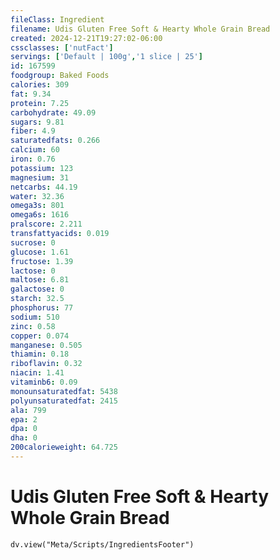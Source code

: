 ```yaml
---
fileClass: Ingredient
filename: Udis Gluten Free Soft & Hearty Whole Grain Bread
created: 2024-12-21T19:27:02-06:00
cssclasses: ['nutFact']
servings: ['Default | 100g','1 slice | 25']
id: 167599
foodgroup: Baked Foods
calories: 309
fat: 9.34
protein: 7.25
carbohydrate: 49.09
sugars: 9.81
fiber: 4.9
saturatedfats: 0.266
calcium: 60
iron: 0.76
potassium: 123
magnesium: 31
netcarbs: 44.19
water: 32.36
omega3s: 801
omega6s: 1616
pralscore: 2.211
transfattyacids: 0.019
sucrose: 0
glucose: 1.61
fructose: 1.39
lactose: 0
maltose: 6.81
galactose: 0
starch: 32.5
phosphorus: 77
sodium: 510
zinc: 0.58
copper: 0.074
manganese: 0.505
thiamin: 0.18
riboflavin: 0.32
niacin: 1.41
vitaminb6: 0.09
monounsaturatedfat: 5438
polyunsaturatedfat: 2415
ala: 799
epa: 2
dpa: 0
dha: 0
200calorieweight: 64.725
---
```


# Udis Gluten Free Soft & Hearty Whole Grain Bread

```dataviewjs
dv.view("Meta/Scripts/IngredientsFooter")
```